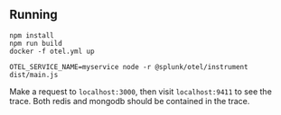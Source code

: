 ## Running

```
npm install
npm run build
docker -f otel.yml up
```

```
OTEL_SERVICE_NAME=myservice node -r @splunk/otel/instrument dist/main.js
```

Make a request to `localhost:3000`, then visit `localhost:9411` to see the trace. Both redis and mongodb should be contained
in the trace.
